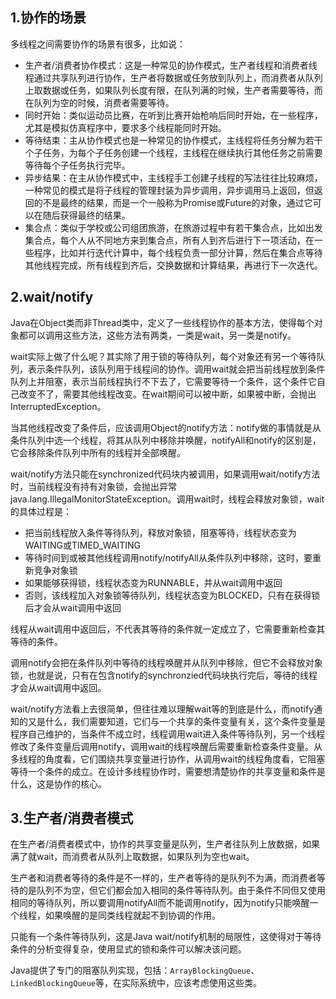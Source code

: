 ## 1.协作的场景
多线程之间需要协作的场景有很多，比如说：
- 生产者/消费者协作模式：这是一种常见的协作模式，生产者线程和消费者线程通过共享队列进行协作，生产者将数据或任务放到队列上，而消费者从队列上取数据或任务，如果队列长度有限，在队列满的时候，生产者需要等待，而在队列为空的时候，消费者需要等待。
- 同时开始：类似运动员比赛，在听到比赛开始枪响后同时开始，在一些程序，尤其是模拟仿真程序中，要求多个线程能同时开始。
- 等待结束：主从协作模式也是一种常见的协作模式，主线程将任务分解为若干个子任务，为每个子任务创建一个线程，主线程在继续执行其他任务之前需要等待每个子任务执行完毕。
- 异步结果：在主从协作模式中，主线程手工创建子线程的写法往往比较麻烦，一种常见的模式是将子线程的管理封装为异步调用，异步调用马上返回，但返回的不是最终的结果，而是一个一般称为Promise或Future的对象，通过它可以在随后获得最终的结果。
- 集合点：类似于学校或公司组团旅游，在旅游过程中有若干集合点，比如出发集合点，每个人从不同地方来到集合点，所有人到齐后进行下一项活动，在一些程序，比如并行迭代计算中，每个线程负责一部分计算，然后在集合点等待其他线程完成，所有线程到齐后，交换数据和计算结果，再进行下一次迭代。

## 2.wait/notify
Java在Object类而非Thread类中，定义了一些线程协作的基本方法，使得每个对象都可以调用这些方法，这些方法有两类，一类是wait，另一类是notify。

wait实际上做了什么呢？其实除了用于锁的等待队列，每个对象还有另一个等待队列，表示条件队列，该队列用于线程间的协作。调用wait就会把当前线程放到条件队列上并阻塞，表示当前线程执行不下去了，它需要等待一个条件，这个条件它自己改变不了，需要其他线程改变。在wait期间可以被中断，如果被中断，会抛出InterruptedException。

当其他线程改变了条件后，应该调用Object的notify方法：notify做的事情就是从条件队列中选一个线程，将其从队列中移除并唤醒，notifyAll和notify的区别是，它会移除条件队列中所有的线程并全部唤醒。

wait/notify方法只能在synchronized代码块内被调用，如果调用wait/notify方法时，当前线程没有持有对象锁，会抛出异常java.lang.IllegalMonitorStateException。调用wait时，线程会释放对象锁，wait的具体过程是：
- 把当前线程放入条件等待队列，释放对象锁，阻塞等待，线程状态变为WAITING或TIMED_WAITING
- 等待时间到或被其他线程调用notify/notifyAll从条件队列中移除，这时，要重新竞争对象锁
- 如果能够获得锁，线程状态变为RUNNABLE，并从wait调用中返回
- 否则，该线程加入对象锁等待队列，线程状态变为BLOCKED，只有在获得锁后才会从wait调用中返回

线程从wait调用中返回后，不代表其等待的条件就一定成立了，它需要重新检查其等待的条件。

调用notify会把在条件队列中等待的线程唤醒并从队列中移除，但它不会释放对象锁，也就是说，只有在包含notify的synchronzied代码块执行完后，等待的线程才会从wait调用中返回。

wait/notify方法看上去很简单，但往往难以理解wait等的到底是什么，而notify通知的又是什么，我们需要知道，它们与一个共享的条件变量有关，这个条件变量是程序自己维护的，当条件不成立时，线程调用wait进入条件等待队列，另一个线程修改了条件变量后调用notify，调用wait的线程唤醒后需要重新检查条件变量。从多线程的角度看，它们围绕共享变量进行协作，从调用wait的线程角度看，它阻塞等待一个条件的成立。在设计多线程协作时，需要想清楚协作的共享变量和条件是什么，这是协作的核心。

## 3.生产者/消费者模式
在生产者/消费者模式中，协作的共享变量是队列，生产者往队列上放数据，如果满了就wait，而消费者从队列上取数据，如果队列为空也wait。

生产者和消费者等待的条件是不一样的，生产者等待的是队列不为满，而消费者等待的是队列不为空，但它们都会加入相同的条件等待队列。由于条件不同但又使用相同的等待队列，所以要调用notifyAll而不能调用notify，因为notify只能唤醒一个线程，如果唤醒的是同类线程就起不到协调的作用。

只能有一个条件等待队列，这是Java wait/notify机制的局限性，这使得对于等待条件的分析变得复杂，使用显式的锁和条件可以解决该问题。

Java提供了专门的阻塞队列实现，包括：`ArrayBlockingQueue`、`LinkedBlockingQueue`等，在实际系统中，应该考虑使用这些类。